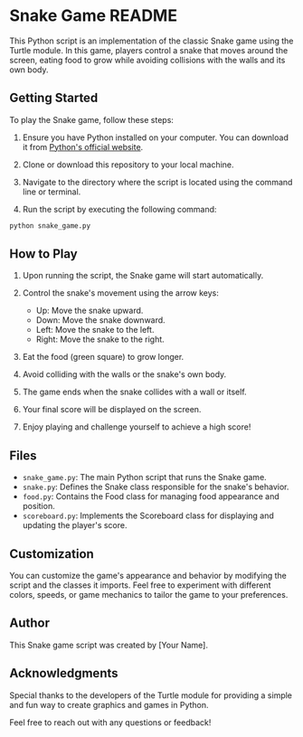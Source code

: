 # Snake Game README

This Python script is an implementation of the classic Snake game using the Turtle module. In this game, players control a snake that moves around the screen, eating food to grow while avoiding collisions with the walls and its own body.

## Getting Started

To play the Snake game, follow these steps:

1. Ensure you have Python installed on your computer. You can download it from [Python's official website](https://www.python.org/).

2. Clone or download this repository to your local machine.

3. Navigate to the directory where the script is located using the command line or terminal.

4. Run the script by executing the following command:

```bash
python snake_game.py
```

## How to Play

1. Upon running the script, the Snake game will start automatically.

2. Control the snake's movement using the arrow keys:

   - Up: Move the snake upward.
   - Down: Move the snake downward.
   - Left: Move the snake to the left.
   - Right: Move the snake to the right.

3. Eat the food (green square) to grow longer.

4. Avoid colliding with the walls or the snake's own body.

5. The game ends when the snake collides with a wall or itself.

6. Your final score will be displayed on the screen.

7. Enjoy playing and challenge yourself to achieve a high score!

## Files

- `snake_game.py`: The main Python script that runs the Snake game.
- `snake.py`: Defines the Snake class responsible for the snake's behavior.
- `food.py`: Contains the Food class for managing food appearance and position.
- `scoreboard.py`: Implements the Scoreboard class for displaying and updating the player's score.

## Customization

You can customize the game's appearance and behavior by modifying the script and the classes it imports. Feel free to experiment with different colors, speeds, or game mechanics to tailor the game to your preferences.

## Author

This Snake game script was created by [Your Name].

## Acknowledgments

Special thanks to the developers of the Turtle module for providing a simple and fun way to create graphics and games in Python.

Feel free to reach out with any questions or feedback!
